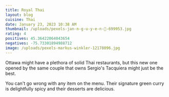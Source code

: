 ```yaml
---
title: Royal Thai
layout: blog
cuisine: Thai
date: January 23, 2023 10:38 AM
thumbnail: /uploads/pexels-jan-n-g-u-y-e-n-🍁-699953.jpg
rating: 4
positives: 45.36422064043654
negatives: -75.73301894988712
image: /uploads/pexels-markus-winkler-12178096.jpg
---
```


O﻿ttawa might have a plethora of solid Thai restaurants, but this new one opened by the same couple that owns Sergio's Tacquiera might just be the best.

Y﻿ou can't go wrong with any item on the menu. Their signature green curry is delightfully spicy and their desserts are delicious.

